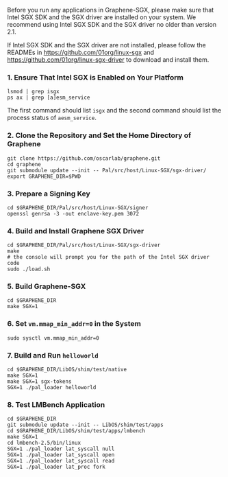 Before you run any applications in Graphene-SGX, please make sure that Intel SGX SDK and the SGX
driver are installed on your system. We recommend using Intel SGX SDK and the SGX driver no older
than version 2.1.

If Intel SGX SDK and the SGX driver are not installed, please follow the READMEs in
<https://github.com/01org/linux-sgx> and <https://github.com/01org/linux-sgx-driver> to download
and install them.

### 1. Ensure That Intel SGX is Enabled on Your Platform

    lsmod | grep isgx
    ps ax | grep [a]esm_service

The first command should list `isgx` and the second command should list the process status of
`aesm_service`.

### 2. Clone the Repository and Set the Home Directory of Graphene

    git clone https://github.com/oscarlab/graphene.git
    cd graphene
    git submodule update --init -- Pal/src/host/Linux-SGX/sgx-driver/
    export GRAPHENE_DIR=$PWD

### 3. Prepare a Signing Key

    cd $GRAPHENE_DIR/Pal/src/host/Linux-SGX/signer
    openssl genrsa -3 -out enclave-key.pem 3072

### 4. Build and Install Graphene SGX Driver

    cd $GRAPHENE_DIR/Pal/src/host/Linux-SGX/sgx-driver
    make
    # the console will prompt you for the path of the Intel SGX driver code
    sudo ./load.sh

### 5. Build Graphene-SGX

    cd $GRAPHENE_DIR
    make SGX=1

### 6. Set `vm.mmap_min_addr=0` in the System

    sudo sysctl vm.mmap_min_addr=0

### 7. Build and Run `helloworld`

    cd $GRAPHENE_DIR/LibOS/shim/test/native
    make SGX=1
    make SGX=1 sgx-tokens
    SGX=1 ./pal_loader helloworld

### 8. Test LMBench Application

    cd $GRAPHENE_DIR
    git submodule update --init -- LibOS/shim/test/apps
    cd $GRAPHENE_DIR/LibOS/shim/test/apps/lmbench
    make SGX=1
    cd lmbench-2.5/bin/linux
    SGX=1 ./pal_loader lat_syscall null
    SGX=1 ./pal_loader lat_syscall open
    SGX=1 ./pal_loader lat_syscall read
    SGX=1 ./pal_loader lat_proc fork

